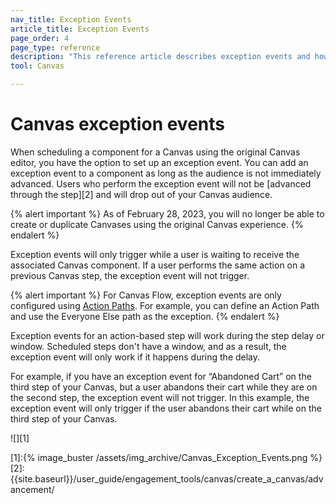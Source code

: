```yaml
---
nav_title: Exception Events 
article_title: Exception Events
page_order: 4
page_type: reference
description: "This reference article describes exception events and how they impact your Canvas components."
tool: Canvas

---
```


# Canvas exception events

When scheduling a component for a Canvas using the original Canvas editor, you have the option to set up an exception event. You can add an exception event to a component as long as the audience is not immediately advanced. Users who perform the exception event will not be [advanced through the step][2] and will drop out of your Canvas audience.

{% alert important %}
As of February 28, 2023, you will no longer be able to create or duplicate Canvases using the original Canvas experience. 
{% endalert %}

Exception events will only trigger while a user is waiting to receive the associated Canvas component. If a user performs the same action on a previous Canvas step, the exception event will not trigger.

{% alert important %}
For Canvas Flow, exception events are only configured using [Action Paths]({{site.baseurl}}/user_guide/engagement_tools/canvas/canvas_components/action_paths/). For example, you can define an Action Path and use the Everyone Else path as the exception.
{% endalert %}

Exception events for an action-based step will work during the step delay or window. Scheduled steps don't have a window, and as a result, the exception event will only work if it happens during the delay.

For example, if you have an exception event for “Abandoned Cart” on the third step of your Canvas, but a user abandons their cart while they are on the second step, the exception event will not trigger. In this example, the exception event will only trigger if the user abandons their cart while on the third step of your Canvas. 

![][1]


[1]:{% image_buster /assets/img_archive/Canvas_Exception_Events.png %}
[2]: {{site.baseurl}}/user_guide/engagement_tools/canvas/create_a_canvas/advancement/
